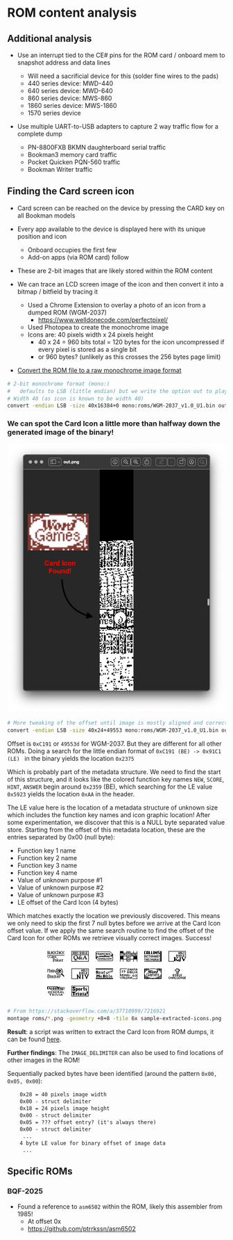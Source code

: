 # ROM content analysis


## Additional analysis

- Use an interrupt tied to the CE# pins for the ROM card / onboard mem to snapshot address and data lines
    - Will need a sacrificial device for this (solder fine wires to the pads)
    - 440 series device: MWD-440
    - 640 series device: MWD-640
    - 860 series device: MWS-860
    - 1860 series device: MWS-1860
    - 1570 series device

- Use multiple UART-to-USB adapters to capture 2 way traffic flow for a complete dump
    - PN-8800FXB BKMN daughterboard serial traffic
    - Bookman3 memory card traffic
    - Pocket Quicken PQN-560 traffic
    - Bookman Writer traffic


## Finding the Card screen icon

- Card screen can be reached on the device by pressing the CARD key on all Bookman models
- Every app available to the device is displayed here with its unique position and icon
    - Onboard occupies the first few
    - Add-on apps (via ROM card) follow
- These are 2-bit images that are likely stored within the ROM content
- We can trace an LCD screen image of the icon and then convert it into a bitmap / bitfield by tracing it
    - Used a Chrome Extension to overlay a photo of an icon from a dumped ROM (WGM-2037)
        - https://www.welldonecode.com/perfectpixel/
    - Used Photopea to create the monochrome image
    - Icons are: 40 pixels width x 24 pixels height
        - 40 x 24 = 960 bits total = 120 bytes for the icon uncompressed if every pixel is stored as a single bit
        - or 960 bytes? (unlikely as this crosses the 256 bytes page limit)

- [Convert the ROM file to a raw monochrome image format](https://superuser.com/a/978432)
    
```bash
# 2-bit monochrome format (mono:)
#   defaults to LSB (little endian) but we write the option out to play with it
# Width 40 (as icon is known to be width 40)
convert -endian LSB -size 40x16384+0 mono:roms/WGM-2037_v1.0_U1.bin out.png
```
### We can spot the Card Icon a little more than halfway down the generated image of the binary!

<img src="photos/WGM-2037/Screen Shot 2022-12-07 at 11.21.17 PM.png">

```bash
# More tweaking of the offset until image is mostly aligned and correct
convert -endian LSB -size 40x24+49553 mono:roms/WGM-2037_v1.0_U1.bin out.png
```

Offset is `0xC191` or `49553d` for WGM-2037. But they are different for all other ROMs.
Doing a search for the little endian format of `0xC191 (BE) -> 0x91C1 (LE) ` in the binary yields the location `0x2375`

Which is probably part of the metadata structure. We need to find the start of this structure, and it looks like the colored function key names `NEW`, `SCORE`, `HINT`, `ANSWER` begin around `0x2359` (BE), which searching for the LE value `0x5923` yields the location `0xAA` in the header. 

The LE value here is the location of a metadata structure of unknown size which includes the function key names and icon graphic location!
After some experimentation, we discover that this is a NULL byte separated value store. Starting from the offset of this metadata location, these are the entries separated by 0x00 (null byte):
- Function key 1 name
- Function key 2 name
- Function key 3 name
- Function key 4 name
- Value of unknown purpose #1
- Value of unknown purpose #2
- Value of unknown purpose #3
- LE offset of the Card Icon (4 bytes)

Which matches exactly the location we previously discovered. This means we only need to skip the first 7 null bytes before we arrive at the Card Icon offset value. If we apply the same search routine to find the offset of the Card Icon for other ROMs we retrieve visually correct images. Success!

<center>
<img src="sample-extracted-icons.png">
</center>

```bash
# From https://stackoverflow.com/a/37710999/7216921
montage roms/*.png -geometry +8+8 -tile 6x sample-extracted-icons.png
```

**Result**: a script was written to extract the Card Icon from ROM dumps, it can be found [here](utils/extractCardIcon.js).

**Further findings**: The `IMAGE_DELIMITER` can also be used to find locations of other images in the ROM!

Sequentially packed bytes have been identified (around the pattern `0x00, 0x05, 0x00`):

```
    0x28 = 40 pixels image width
    0x00 - struct delimiter
    0x18 = 24 pixels image height
    0x00 - struct delimiter
    0x05 = ??? offset entry? (it's always there)
    0x00 - struct delimiter
     ...
    4 byte LE value for binary offset of image data
     ...
```

## Specific ROMs

### BQF-2025
- Found a reference to `asm6502` within the ROM, likely this assembler from 1985!
    - At offset 0x
    - https://github.com/ptrrkssn/asm6502

